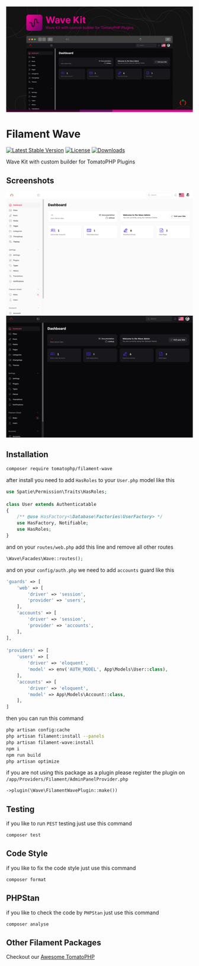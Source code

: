 ![Screenshot](https://raw.githubusercontent.com/tomatophp/filament-wave/master/arts/3x1io-tomato-wave.jpg)

# Filament Wave

[![Latest Stable Version](https://poser.pugx.org/tomatophp/filament-wave/version.svg)](https://packagist.org/packages/tomatophp/filament-wave)
[![License](https://poser.pugx.org/tomatophp/filament-wave/license.svg)](https://packagist.org/packages/tomatophp/filament-wave)
[![Downloads](https://poser.pugx.org/tomatophp/filament-wave/d/total.svg)](https://packagist.org/packages/tomatophp/filament-wave)

Wave Kit with custom builder for TomatoPHP Plugins

## Screenshots

![Wave Kit Light](https://raw.githubusercontent.com/tomatophp/filament-wave/master/arts/light.png)
![Wave Kit Dark](https://raw.githubusercontent.com/tomatophp/filament-wave/master/arts/dark.png)

## Installation

```bash
composer require tomatophp/filament-wave
```

after install you need to add `HasRoles` to your `User.php` model like this

```php
use Spatie\Permission\Traits\HasRoles;

class User extends Authenticatable
{
    /** @use HasFactory<\Database\Factories\UserFactory> */
    use HasFactory, Notifiable;
    use HasRoles;
}
```

and on your `routes/web.php` add this line and remove all other routes

```php
\Wave\Facades\Wave::routes();
```

and on your `config/auth.php` we need to add `accounts` guard like this

```php
'guards' => [
    'web' => [
        'driver' => 'session',
        'provider' => 'users',
    ],
    'accounts' => [
        'driver' => 'session',
        'provider' => 'accounts',
    ],
],

'providers' => [
    'users' => [
        'driver' => 'eloquent',
        'model' => env('AUTH_MODEL', App\Models\User::class),
    ],
    'accounts' => [
        'driver' => 'eloquent',
        'model' => App\Models\Account::class,
    ],
]
```

then you can run this command

```bash
php artisan config:cache
php artisan filament:install --panels
php artisan filament-wave:install
npm i
npm run build
php artisan optimize
```

if you are not using this package as a plugin please register the plugin on `/app/Providers/Filament/AdminPanelProvider.php`

```php
->plugin(\Wave\FilamentWavePlugin::make())
```


## Testing

if you like to run `PEST` testing just use this command

```bash
composer test
```

## Code Style

if you like to fix the code style just use this command

```bash
composer format
```

## PHPStan

if you like to check the code by `PHPStan` just use this command

```bash
composer analyse
```

## Other Filament Packages

Checkout our [Awesome TomatoPHP](https://github.com/tomatophp/awesome)
